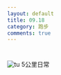 ```yaml
---
layout: default
title: 09.18
category: 跑步
comments: true
---
```


# 

![tu](http://ww2.sinaimg.cn/mw690/6f923d17gw1ewfspi7f7sj20hs0qo4fw.jpg)
5公里日常
